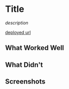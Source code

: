 # Title

*description*

[deployed url](http://url-if-deployed-here)

## What Worked Well

## What Didn't

## Screenshots
